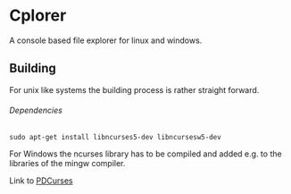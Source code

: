 # Cplorer
A console based file explorer for linux and windows.

## Building
For unix like systems the building process is rather straight forward.

###### Dependencies
```
sudo apt-get install libncurses5-dev libncursesw5-dev
```

For Windows the ncurses library has to be compiled and added e.g. 
to the libraries of the mingw compiler.

Link to [PDCurses](https://github.com/wmcbrine/PDCurses)
